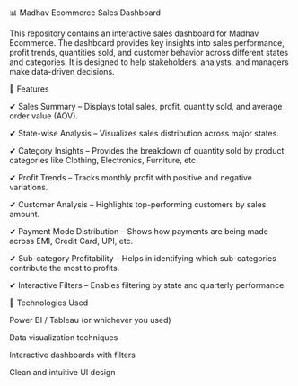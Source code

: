 📊 Madhav Ecommerce Sales Dashboard

This repository contains an interactive sales dashboard for Madhav Ecommerce. The dashboard provides key insights into sales performance, profit trends, quantities sold, and customer behavior across different states and categories. It is designed to help stakeholders, analysts, and managers make data-driven decisions.

🚀 Features

✔ Sales Summary – Displays total sales, profit, quantity sold, and average order value (AOV).

✔ State-wise Analysis – Visualizes sales distribution across major states.

✔ Category Insights – Provides the breakdown of quantity sold by product categories like Clothing, Electronics, Furniture, etc.

✔ Profit Trends – Tracks monthly profit with positive and negative variations.

✔ Customer Analysis – Highlights top-performing customers by sales amount.

✔ Payment Mode Distribution – Shows how payments are being made across EMI, Credit Card, UPI, etc.

✔ Sub-category Profitability – Helps in identifying which sub-categories contribute the most to profits.

✔ Interactive Filters – Enables filtering by state and quarterly performance.

📂 Technologies Used

Power BI / Tableau (or whichever you used)

Data visualization techniques

Interactive dashboards with filters

Clean and intuitive UI design
